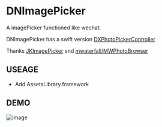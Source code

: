 # DNImagePicker
A imagePicker functioned like wechat.

DNImagePicker has a swift version [DXPhotoPickerController](https://github.com/AwesomeDennis/DXPhotoPicker)

Thanks [JKImagePicker](https://github.com/pjk1129/JKImagePicker) 
and [mwaterfall/MWPhotoBrowser](https://github.com/mwaterfall/MWPhotoBrowser)

## USEAGE
   * Add AssetsLibrary.framework

## DEMO
   ![image](https://github.com/DennisXiaoDing/DNImagePicker/blob/master/Screenshots/Untitled.gif)